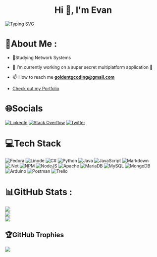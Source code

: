 
<h1 align="center">Hi 👋, I'm Evan</h1>


[![Typing SVG](https://readme-typing-svg.herokuapp.com?size=30&center=true&multiline=true&width=800&height=100&lines=A+passionate+networking+student+from+Canada)](https://git.io/typing-svg)

# 💫About Me :
- 🏫Studying Network Systems

- 🔭 I’m currently working on a super secret multiplatform application 👀

- 📫 How to reach me **goldentgcoding@gmail.com**

- [Check out my Portfolio](https://evannorman.ca)


# 🌐Socials
[![LinkedIn](https://img.shields.io/badge/LinkedIn-%230077B5.svg?logo=linkedin&logoColor=white)](https://linkedin.com/in/evan-norman3b9901211) [![Stack Overflow](https://img.shields.io/badge/-Stackoverflow-FE7A16?logo=stack-overflow&logoColor=white)](https://stackoverflow.com/users/12752379) [![Twitter](https://img.shields.io/badge/Twitter-%231DA1F2.svg?logo=Twitter&logoColor=white)](https://twitter.com/ANetPhoenix) 

# 💻Tech Stack
![Fedora](https://img.shields.io/badge/Fedora-294172?style=for-the-badge&logo=fedora&logoColor=white) ![Linode](https://img.shields.io/badge/linode-00A95C?style=for-the-badge&logo=linode&logoColor=white) ![C#](https://img.shields.io/badge/c%23-%23239120.svg?style=for-the-badge&logo=c-sharp&logoColor=white) ![Python](https://img.shields.io/badge/python-3670A0?style=for-the-badge&logo=python&logoColor=ffdd54) ![Java](https://img.shields.io/badge/java-%23ED8B00.svg?style=for-the-badge&logo=java&logoColor=white) ![JavaScript](https://img.shields.io/badge/javascript-%23323330.svg?style=for-the-badge&logo=javascript&logoColor=%23F7DF1E) ![Markdown](https://img.shields.io/badge/markdown-%23000000.svg?style=for-the-badge&logo=markdown&logoColor=white) ![.Net](https://img.shields.io/badge/.NET-5C2D91?style=for-the-badge&logo=.net&logoColor=white) ![NPM](https://img.shields.io/badge/NPM-%23000000.svg?style=for-the-badge&logo=npm&logoColor=white) ![NodeJS](https://img.shields.io/badge/node.js-6DA55F?style=for-the-badge&logo=node.js&logoColor=white) ![Apache](https://img.shields.io/badge/apache-%23D42029.svg?style=for-the-badge&logo=apache&logoColor=white) ![MariaDB](https://img.shields.io/badge/MariaDB-003545?style=for-the-badge&logo=mariadb&logoColor=white) ![MySQL](https://img.shields.io/badge/mysql-%2300f.svg?style=for-the-badge&logo=mysql&logoColor=white) ![MongoDB](https://img.shields.io/badge/MongoDB-%234ea94b.svg?style=for-the-badge&logo=mongodb&logoColor=white) ![Arduino](https://img.shields.io/badge/-Arduino-00979D?style=for-the-badge&logo=Arduino&logoColor=white) ![Postman](https://img.shields.io/badge/Postman-FF6C37?style=for-the-badge&logo=postman&logoColor=white) ![Trello](https://img.shields.io/badge/Trello-%23026AA7.svg?style=for-the-badge&logo=Trello&logoColor=white)

# 📊GitHub Stats :
![](https://github-readme-stats.vercel.app/api?username=goldentg&theme=gruvbox&hide_border=false&include_all_commits=false&count_private=false)<br/>
![](https://github-readme-streak-stats.herokuapp.com/?user=goldentg&theme=gruvbox&hide_border=false)<br/>
![](https://github-readme-stats.vercel.app/api/top-langs/?username=goldentg&theme=gruvbox&hide_border=false&include_all_commits=false&count_private=false&layout=compact)

## 🏆GitHub Trophies
![](https://github-profile-trophy.vercel.app/?username=goldentg&theme=radical&no-frame=false&no-bg=false&margin-w=4)
